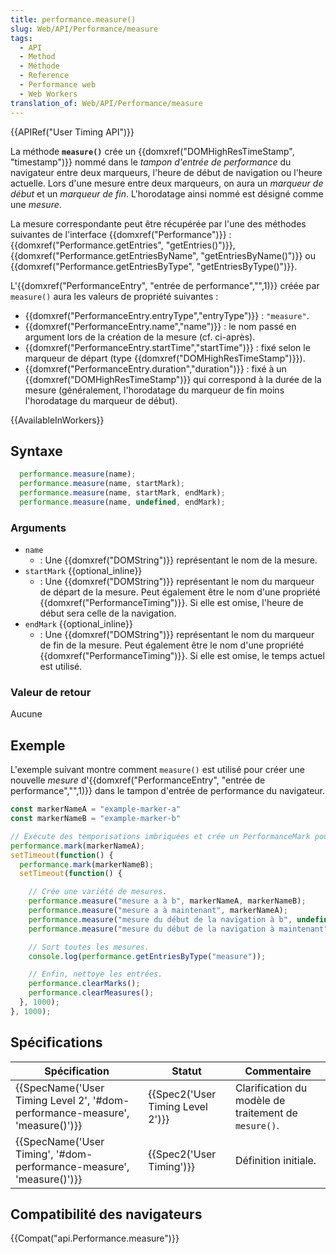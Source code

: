 ```yaml
---
title: performance.measure()
slug: Web/API/Performance/measure
tags:
  - API
  - Method
  - Méthode
  - Reference
  - Performance web
  - Web Workers
translation_of: Web/API/Performance/measure
---
```

{{APIRef("User Timing API")}}

La méthode **`measure()`** crée un {{domxref("DOMHighResTimeStamp", "timestamp")}} nommé dans le _tampon d'entrée de performance_ du navigateur entre deux marqueurs, l'heure de début de navigation ou l'heure actuelle. Lors d'une mesure entre deux marqueurs, on aura un _marqueur de début_ et un _marqueur de fin_. L'horodatage ainsi nommé est désigné comme une _mesure_.

La mesure correspondante peut être récupérée par l'une des méthodes suivantes de l'interface {{domxref("Performance")}} : {{domxref("Performance.getEntries", "getEntries()")}}, {{domxref("Performance.getEntriesByName", "getEntriesByName()")}} ou {{domxref("Performance.getEntriesByType", "getEntriesByType()")}}.

L'{{domxref("PerformanceEntry", "entrée de performance","",1)}} créée par `measure()` aura les valeurs de propriété suivantes :

- {{domxref("PerformanceEntry.entryType","entryType")}} : `"measure"`.
- {{domxref("PerformanceEntry.name","name")}} : le nom passé en argument lors de la création de la mesure (cf. ci-après).
- {{domxref("PerformanceEntry.startTime","startTime")}} : fixé selon le marqueur de départ (type {{domxref("DOMHighResTimeStamp")}}).
- {{domxref("PerformanceEntry.duration","duration")}} : fixé à un {{domxref("DOMHighResTimeStamp")}} qui correspond à la durée de la mesure (généralement, l'horodatage du marqueur de fin moins l'horodatage du marqueur de début).

{{AvailableInWorkers}}

## Syntaxe

```js
  performance.measure(name);
  performance.measure(name, startMark);
  performance.measure(name, startMark, endMark);
  performance.measure(name, undefined, endMark);
```

### Arguments

- `name`
  - : Une {{domxref("DOMString")}} représentant le nom de la mesure.
- `startMark` {{optional_inline}}
  - : Une {{domxref("DOMString")}} représentant le nom du marqueur de départ de la mesure. Peut également être le nom d'une propriété {{domxref("PerformanceTiming")}}. Si elle est omise, l'heure de début sera celle de la navigation.
- `endMark` {{optional_inline}}
  - : Une {{domxref("DOMString")}} représentant le nom du marqueur de fin de la mesure. Peut également être le nom d'une propriété {{domxref("PerformanceTiming")}}. Si elle est omise, le temps actuel est utilisé.

### Valeur de retour

Aucune

## Exemple

L'exemple suivant montre comment `measure()` est utilisé pour créer une nouvelle _mesure_ d'{{domxref("PerformanceEntry", "entrée de performance","",1)}} dans le tampon d'entrée de performance du navigateur.

```js
const markerNameA = "example-marker-a"
const markerNameB = "example-marker-b"

// Exécute des temporisations imbriquées et crée un PerformanceMark pour chacune d'entre elles.
performance.mark(markerNameA);
setTimeout(function() {
  performance.mark(markerNameB);
  setTimeout(function() {

    // Crée une variété de mesures.
    performance.measure("mesure a à b", markerNameA, markerNameB);
    performance.measure("mesure a à maintenant", markerNameA);
    performance.measure("mesure du début de la navigation à b", undefined, markerNameB);
    performance.measure("mesure du début de la navigation à maintenant");

    // Sort toutes les mesures.
    console.log(performance.getEntriesByType("measure"));

    // Enfin, nettoye les entrées.
    performance.clearMarks();
    performance.clearMeasures();
  }, 1000);
}, 1000);
```

## Spécifications

| Spécification                                                                                        | Statut                                       | Commentaire                                          |
| ---------------------------------------------------------------------------------------------------- | -------------------------------------------- | ---------------------------------------------------- |
| {{SpecName('User Timing Level 2', '#dom-performance-measure', 'measure()')}} | {{Spec2('User Timing Level 2')}} | Clarification du modèle de traitement de `mesure()`. |
| {{SpecName('User Timing', '#dom-performance-measure', 'measure()')}}         | {{Spec2('User Timing')}}             | Définition initiale.                                 |

## Compatibilité des navigateurs

{{Compat("api.Performance.measure")}}
